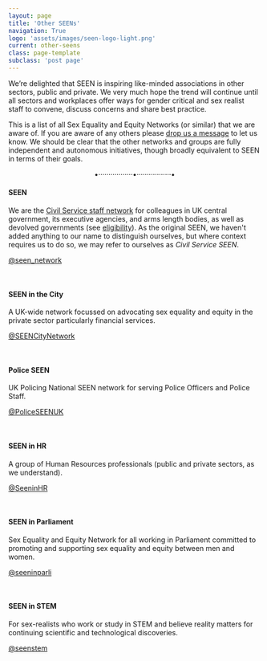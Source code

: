 ```yaml
---
layout: page
title: 'Other SEENs'
navigation: True
logo: 'assets/images/seen-logo-light.png'
current: other-seens
class: page-template
subclass: 'post page'
---
```


We’re delighted that SEEN is inspiring like-minded associations in other sectors, public and private.  We very much hope the trend will continue until all sectors and workplaces offer ways for gender critical and sex realist staff to convene, discuss concerns and share best practice.

This is a list of all Sex Equality and Equity Networks (or similar) that we are aware of.  If you are aware of any others please [drop us a message](/contact/) to let us know.  We should be clear that the other networks and groups are fully independent and autonomous initiatives, though broadly equivalent to SEEN in terms of their goals.

<p style="text-align: center;">•·················•·················•</p>

#### SEEN

We are the [Civil Service staff network](https://www.gov.uk/government/publications/civil-service-staff-networks/seen-network) for colleagues in UK central government, its executive agencies, and arms length bodies, as well as devolved governments (see [eligibility](https://seen-network.uk/faq/#who-is-seen-for)). As the original SEEN, we haven't added anything to our name to distinguish ourselves, but where context requires us to do so, we may refer to ourselves as _Civil Service SEEN_.

<a href="https://x.com/seen_network" target="_BLANK">@seen_network</a>

&nbsp;

#### SEEN in the City

A UK-wide network focussed on advocating sex equality and equity in the private sector particularly financial services.

<a href="https://x.com/SEENCityNetwork" target="_BLANK">@SEENCityNetwork</a>

&nbsp;

#### Police SEEN

UK Policing National SEEN network for serving Police Officers and Police Staff.

<a href="https://x.com/PoliceSEENUK" target="_BLANK">@PoliceSEENUK</a>

&nbsp;

#### SEEN in HR

A group of Human Resources professionals (public and private sectors, as we understand).

<a href="https://x.com/SeeninHR" target="_BLANK">@SeeninHR</a>

&nbsp;

#### SEEN in Parliament

Sex Equality and Equity Network for all working in Parliament committed to promoting and supporting sex equality and equity between men and women.

<a href="https://twitter.com/SEENinParli/status/1762927027005391253" target="_BLANK">@seeninparli   </a>

&nbsp;

#### SEEN in STEM

For sex-realists who work or study in STEM and believe reality matters for continuing scientific and technological discoveries.

<a href="https://twitter.com/seenstem" target="_BLANK">@seenstem   </a>

&nbsp;
